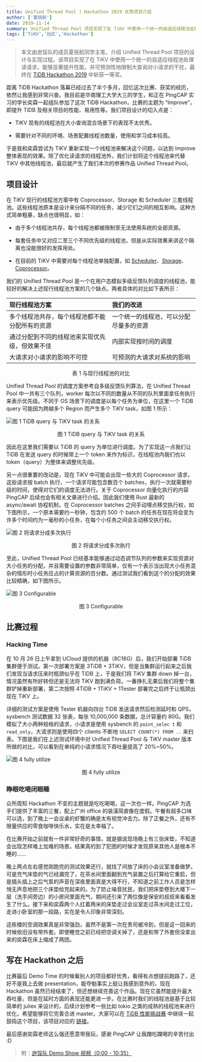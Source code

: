 ```yaml
---
title: Unified Thread Pool | Hackathon 2019 优秀项目介绍
author: ['夏锐航']
date: 2019-11-14
summary: Unified Thread Pool 项目实现了在 TiKV 中使用一个统一的自适应线程池处理读请求，能够显著提升性能，并可预测性地限制大查询对小请求的干扰，最终在 TiDB Hackathon 2019 中斩获一等奖。
tags: ['TiKV','社区','Hackathon']
---
```


>本文由逊馁队的成员夏锐航同学主笔，介绍 Unified Thread Pool 项目的设计与实现过程。该项目实现了在 TiKV 中使用一个统一的自适应线程池处理读请求，能够显著提升性能，并可预测性地限制大查询对小请求的干扰，最终在 [TiDB Hackathon 2019](https://mp.weixin.qq.com/s?__biz=MzI3NDIxNTQyOQ==&mid=2247490046&idx=1&sn=962bb8aa4619c3815fcc561ed96331d7&chksm=eb163e94dc61b7826b7e73a057f4c9823261c1a79005104dd41dbd6ef4276c01bd6e41a69d14&scene=21&token=1896003006&lang=zh_CN#wechat_redirect) 中斩获一等奖。

距离 TiDB Hackathon 落幕已经过去了半个多月，回忆这次比赛、获奖的经历，依然让我感到非常兴奋。我目前是华南理工大学大三的学生，和正在 PingCAP 实习的学长奕霖一起组队参加了这次 TiDB Hackathon，比赛的主题为 “Improve”，即提升 TiDB 及相关项目的性能、易用性等。我们项目设计的切入点是： 

* TiKV 现有的线程池在大小查询混合场景下的表现不太优秀。

* 需要针对不同的环境、场景配置线程池数量，使用和学习成本较高。

于是我和奕霖尝试为 TiKV 重新实现一个线程池来解决这个问题，以达到 Improve 整体表现的效果。除了优化读请求的线程池外，我们计划将这个线程池来代替 TiKV 中其他线程池，最后就产生了我们本次的参赛作品 Unified Thread Pool。

## 项目设计

在 TiKV 现行的线程池方案中有 Coprocessor、Storage 和 Scheduler 三套线程池。这些线程池原本是设计来分隔不同的任务，减少它们之间的相互影响。这种方式简单粗暴，缺点也很明显，如：

* 由于多个线程池共存，每个线程池都被限制至无法使用系统的全部资源。

* 每套任务中又对应二至三个不同优先级的线程池，但是从实际效果来讲这个隔离也没能很好的发挥用处。

* 在目前的 TiKV 中需要对每个线程池单独配置，如 [Scheduler](https://pingcap.com/docs-cn/v3.0/reference/configuration/tikv-server/configuration-file/#scheduler-worker-pool-size)、[Storage](https://pingcap.com/docs-cn/v3.0/reference/configuration/tikv-server/configuration-file/#readpoolstorage)、[Coprocessor](https://pingcap.com/docs-cn/v3.0/reference/configuration/tikv-server/configuration-file/#readpoolcoprocessor)。

我们的 Unified Thread Pool 是一个在用户态模拟多级反馈队列调度的线程池，能较好的解决上述现行线程池方案的几个缺点。两者具体的对比如下表所示：

| 现行线程池方案 | 我们的改进 |
|:--------|:--------| 
| 多个线程池共存，每个线程池都不能分配所有的资源 | 一个统一的线程池，可以分配尽量多的资源|
| 通过分配到不同的线程池来实现优先级，但效果不佳 | 内部实现按时间的调度 |
| 大请求对小请求的影响不可控 | 可预测的大请求对系统的影响 |

<center>表 1 与现行线程池的对比</center>

Unified Thread Pool 的调度方案参考自多级反馈队列算法，在 Unified Thread Pool 中一共有三个队列，worker 每次以不同的数量从不同的队列里面拿任务执行来表示优先级。不同于 OS 场景下的调度是以每个任务为单位，在这里一个 TiDB query 可能因为跨越多个 Region 而产生多个 TiKV task，如图 1 所示：

![图 1 TiDB query 与 TiKV task 的关系](media/unified-thread-pool/1-tidb-query-tikv-task.png)

<center>图 1 TiDB query 与 TiKV task 的关系</center>

因此在这里我们需要以 TiDB 的 query 为单位进行调度。为了实现这一点我们让 TiDB 在发送 query 的时候带上一个 token 来作为标识，在线程池内我们也以 token（query）为整体来调整优先级。

另一点很重要的改动是，现在 TiKV 中可能会出现一些大的 Coprocessor 请求，这些请求按 batch 执行，一个请求可能包含数百个 batches，执行一次就需要秒级的时间，使得对它们的调度无法进行。关于 Coprocessor 向量化执行的内容 PingCAP 后续也会有相关文章进行介绍。因此我们使用 Rust 最新的 async/await 协程机制，在 Coprocessor batches 之间手动埋点移交执行权，如下图所示，一个原本需要约一秒钟，包含约 500 个 batch 的任务在现在将会变为许多个时间约为一毫秒的小任务，在每个小任务之间会主动移交执行权。

![图 2 将请求分成多次执行](media/unified-thread-pool/2-将请求分成多次执行.png)

<center>图 2 将请求分成多次执行</center>

至此，Unified Thread Pool 已经基本能够通过动态调节队列的参数来实现资源对大小任务的分配，并且需要设置的参数非常简单，仅有一个表示当出现大小任务混杂的情形时小任务应占的计算资源的百分数。通过测试我们看到这个的分配的效果比较精确，如下图所示。

![图 3 Configurable](media/unified-thread-pool/3-configurable.png)

<center>图 3 Configurable</center>

## 比赛过程

### Hacking Time

在 10 月 26 日上午拿到 UCloud 提供的机器（8C16G）后，我们开始部署 TiDB 集群便于测试。第一次部署方案是 3TiDB + 3TiKV，但是当集群运行起来之后我们发现当请求压来时瓶颈似乎在 TiDB 上，于是我们将 TiKV 集群 down 掉一台，情况虽然有所好转但还是无法将 TiKV 跑到满负荷。一番挣扎无果后我们将整个集群铲掉重新部署，第二次按照 4TiDB + 1TiKV + 1Tester 部署完之后终于让瓶颈出现在 TiKV 上。

详细的测试方案是使用 Tester 机器向四台 TiDB 发送请求然后检测延时和 QPS，sysbench 测试数据 32 张表，每张 10,000,000 条数据，总计容量约 80G。我们模拟了大小两种规格的请求，小请求是使用 sysbench 的 `point_selec t` 和 `read_only`，大请求则是使用四个 clients 不断地 `SELECT COUNT(*) FROM ..` 来扫表。下图是我们在上述测试环境中对 Unified Thread Pool 与 TiKV master 版本所做的对比，可以看到在单纯的小请求情况下吞吐量提高了 20%~50%。

![图 4 fully utilize](media/unified-thread-pool/4-fully-utilize.png)

<center>图 4 fully utilize</center>

### 睁眼吃喝闭眼睡

众所周知 Hackathon 不变的主题就是吃吃喝喝，这一次也一样。PingCAP 为选手们提供了丰富的三餐，配上广州 office 的装潢简直像在度假。午餐有超多口味可以选，到了晚上一会议桌的虾蟹的确是太有视觉冲击力。除了正餐之外，还有不限量供应的零食咖啡快乐水，实在是太幸福了。

在比赛开始之前就有一件非常好奇的事情，就是据说现场晚上有三张床垫，不知道会出现怎样难上加难的场景。结果真的到了犯困的时候才发现原来其他人是根本不睡的……

晚上两点左右感觉刚跑完的测试效果还行，就找了间放了床的小会议室准备做梦。可是充气床垫的气已经漏完了，在茶水间里面翻到充气装置之后打算给它重启，但是插头插上之后气泵的声音在深夜里面真是大得不行，不知道之前工作人员是怎样悄无声息地把三个床垫给充起来的。为了防止噪音扰民，我们把床垫卷到大楼下一层（洗手间旁边）的小房间里面充气，期间还引来了两位像是保安的叔叔来看看发生了什么。接下来和奕霖两个人扛着两米的床垫走过会议室走过茶水间走过工位，走进小卧室的那一段路，实在是令人印象非常深刻。

这栋楼的空调效果真是非常强劲，虽然不是第一次在贵司被冷到，但是这一回来的时候依旧没有带外套。即使睡觉之前已经把空调关掉了，还是和带了外套但没拿出来的奕霖在床上缩成了两团。

## 写在 Hackathon 之后

比赛最后 Demo Time 的时候看别人的项目都好优秀，看得有点想提前跑路了，还好不是我上去做 presentation，能夺魁事实上挺让我感到意外的，现在 Hackathon 虽然已经结束了，但还想继续完善这个作品。现在它虽然能提升最大吞吐量，但是在延时方面的表现还能更进一步。在比赛时我们的线程池是基于比较简单的 juliex 来设计的，后续计划参考一些比如 tokio 之类的成熟的线程池来进行优化，希望能够将它完善合进 master。大家可以在 [TiDB 性能挑战赛](https://pingcap.com/community-cn/tidb-performance-challenge/) 中继续一起鼓捣这个项目，该项目对应的 [链接](https://github.com/tikv/tikv/issues/5765)。

最后感谢奕霖老师这么强还愿意带我玩，感谢 PingCAP 让我蹭吃蹭喝的辛苦付出 :D 

>附：[逊馁队 Demo Show 视频（0:00 - 10:35）](https://v.qq.com/x/page/s30152xwbyj.html)
